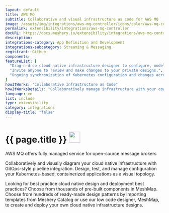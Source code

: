 ```yaml
---
layout: default
title: AWS MQ
subtitle: Collaborative and visual infrastructure as code for AWS MQ
image: /assets/img/integrations/aws-mq-controller/icons/color/aws-mq-controller-color.svg
permalink: extensibility/integrations/aws-mq-controller
docURL: https://docs.meshery.io/extensibility/integrations/aws-mq-controller
description: 
integrations-category: App Definition and Development
integrations-subcategory: Streaming & Messaging
registrant: Github
components: 
featureList: [
  "Drag-n-drop cloud native infrastructure designer to configure, model, and deploy your workloads.",
  "Invite anyone to review and make changes to your private designs.",
  "Ongoing synchronization of Kubernetes configuration and changes across any number of clusters."
]
howItWorks: "Collaborative Infrastructure as Code"
howItWorksDetails: "Collaboratively manage infrastructure with your coworkers synchronously sharing the same designs."
language: en
list: include
type: extensibility
category: integrations
display-title: "false"
---
```

<h1>{{ page.title }} <img src="{{ page.image }}" style="width: 35px; height: 35px;" /></h1>

<p>
AWS MQ offers fully managed service for open-source message brokers
</p>
<p>
    Collaboratively and visually diagram your cloud native infrastructure with GitOps-style pipeline integration. Design, test, and manage configuration your Kubernetes-based, containerized applications as a visual topology.
</p>
<p>
    Looking for best practice cloud native design and deployment best practices? Choose from thousands of pre-built components in MeshMap. Choose from hundreds of ready-made design patterns by importing templates from Meshery Catalog or use our low code designer, MeshMap, to create and deploy your own cloud native infrastructure designs.
</p>
